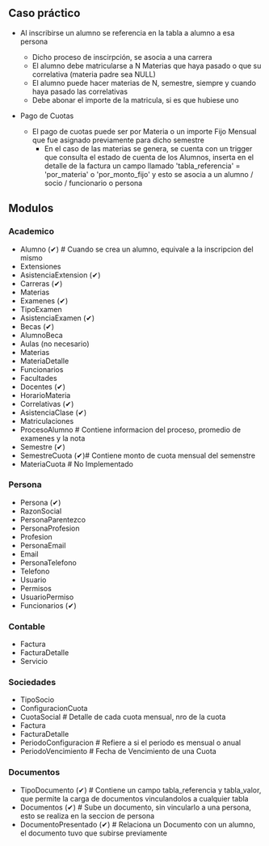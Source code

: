 ## Caso práctico ##


- Al inscribirse un alumno se referencia en la tabla a alumno a esa persona
	- Dicho proceso de inscirpción, se asocia a una carrera
	- El alumno debe matricularse a N Materias que haya pasado o que su correlativa (materia padre sea NULL)
	- El alumno puede hacer materias de N, semestre, siempre y cuando haya pasado las correlativas
	- Debe abonar el importe de la matricula, si es que hubiese uno

- Pago de Cuotas
	- El pago de cuotas puede ser por Materia o un importe Fijo Mensual que fue asignado previamente para dicho semestre
		- En el caso de las materias se genera, se cuenta con un trigger que consulta el estado de cuenta de los Alumnos, inserta en el detalle de la factura un campo llamado 'tabla_referencia' = 'por_materia' o 'por_monto_fijo' y esto se asocia a un alumno / socio / funcionario o persona




## Modulos ##

### Academico ###

* Alumno (✔) # Cuando se crea un alumno, equivale a la inscripcion del mismo
* Extensiones 
* AsistenciaExtension (✔)
* Carreras (✔)
* Materias
* Examenes (✔)
* TipoExamen
* AsistenciaExamen (✔)
* Becas (✔)
* AlumnoBeca
* Aulas (no necesario)
* Materias
* MateriaDetalle
* Funcionarios
* Facultades
* Docentes (✔)
* HorarioMateria
* Correlativas (✔)
* AsistenciaClase (✔)
* Matriculaciones
* ProcesoAlumno # Contiene informacion del proceso, promedio de examenes y la nota
* Semestre (✔)
* SemestreCuota (✔)# Contiene monto de cuota mensual del semenstre
* MateriaCuota # No Implementado

### Persona ###
* Persona (✔)
* RazonSocial
* PersonaParentezco
* PersonaProfesion
* Profesion
* PersonaEmail
* Email
* PersonaTelefono
* Telefono
* Usuario
* Permisos
* UsuarioPermiso
* Funcionarios (✔)


### Contable ###
* Factura
* FacturaDetalle
* Servicio

### Sociedades ###
* TipoSocio
* ConfiguracionCuota
* CuotaSocial # Detalle de cada cuota mensual, nro de la cuota
* Factura
* FacturaDetalle
* PeriodoConfiguracion # Refiere a si el periodo es mensual o anual
* PeriodoVencimiento # Fecha de Vencimiento de una Cuota


### Documentos ###
* TipoDocumento (✔) # Contiene un campo tabla_referencia y tabla_valor, que permite la carga de documentos vinculandolos a cualquier tabla
* Documentos (✔) # Sube un documento, sin vincularlo a una persona, esto se realiza en la seccion de persona
* DocumentoPresentado (✔) # Relaciona un Documento con un alumno, el documento tuvo que subirse previamente